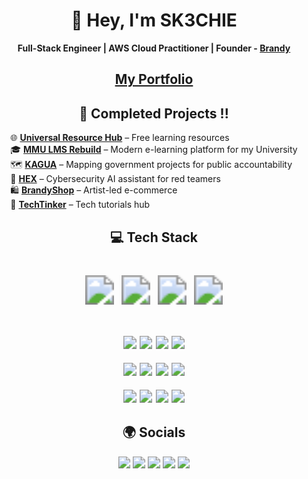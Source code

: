 <div align="center">

# 👋 Hey, I'm **SK3CHIE**  
**Full-Stack Engineer | AWS Cloud Practitioner | Founder - [Brandy](https://brandyshop.netlify.app)**  

## [My Portfolio](https://omollo-victor.netlify.app)  
    
    
## 🚧 Completed Projects !!
<div style="display: flex; justify-content: center;">
  <div style="text-align: left;">
    🌐 <strong><a href="https://universal-resource-hub.netlify.app/">Universal Resource Hub</a></strong> – Free learning resources  
    <br/>
    🎓 <strong><a href="https://mmu-e-learning.netlify.app/">MMU LMS Rebuild</a></strong> – Modern e-learning platform for my University  
    <br/>
    🗺 <strong><a href="https://kagua-gava.netlify.app/">KAGUA</a></strong> – Mapping government projects for public accountability  
    <br/>
    🧠 <strong><a href="https://hexai-c.netlify.app/">HEX</a></strong> – Cybersecurity AI assistant for red teamers  
    <br/>
    🛍 <strong><a href="https://brandyshop.netlify.app">BrandyShop</a></strong> – Artist-led e-commerce  
    <br/>
    📲 <strong><a href="https://t.me/techtinker0">TechTinker</a></strong> – Tech tutorials hub  
  </div>
</div>



 

 
## 💻 Tech Stack  
</div>

<p align="center" style="zoom: 2.9;">
  <img src="https://img.shields.io/badge/JavaScript-black?style=for-the-badge&logo=javascript&logoColor=F7DF1E"/>
  <img src="https://img.shields.io/badge/TypeScript-black?style=for-the-badge&logo=typescript&logoColor=white"/>
  <img src="https://img.shields.io/badge/Python-black?style=for-the-badge&logo=python&logoColor=ffdd54"/>
  <img src="https://img.shields.io/badge/PostgreSQL-black?style=for-the-badge&logo=postgresql&logoColor=white"/>
</p>
<p align="center" style="zoom: 1.3;">
  <img src="https://img.shields.io/badge/Next.js-black?style=for-the-badge&logo=next.js&logoColor=white"/>
  <img src="https://img.shields.io/badge/React-black?style=for-the-badge&logo=react&logoColor=61DAFB"/>
  <img src="https://img.shields.io/badge/TailwindCSS-black?style=for-the-badge&logo=tailwind-css&logoColor=white"/>
  <img src="https://img.shields.io/badge/Figma-black?style=for-the-badge&logo=figma&logoColor=white"/>
</p>
<p align="center" style="zoom: 1.3;">
  <img src="https://img.shields.io/badge/Supabase-black?style=for-the-badge&logo=supabase&logoColor=3ECF8E"/>
  <img src="https://img.shields.io/badge/Firebase-black?style=for-the-badge&logo=firebase&logoColor=FFCA28"/>
  <img src="https://img.shields.io/badge/AWS-black?style=for-the-badge&logo=amazon-aws&logoColor=FF9900"/>
  <img src="https://img.shields.io/badge/Docker-black?style=for-the-badge&logo=docker&logoColor=white"/>
</p>
<p align="center" style="zoom: 1.3;">
  <img src="https://img.shields.io/badge/Vercel-black?style=for-the-badge&logo=vercel&logoColor=white"/>
  <img src="https://img.shields.io/badge/GitHub-black?style=for-the-badge&logo=github&logoColor=white"/>
  <img src="https://img.shields.io/badge/Linux-black?style=for-the-badge&logo=linux&logoColor=FCC624"/>
  <img src="https://img.shields.io/badge/VSCode-black?style=for-the-badge&logo=visualstudiocode&logoColor=007ACC"/>
</p>


<div align="center">
   
## 🌍 Socials  
</div>

<p align="center" style="zoom: 1.2;">
  <a href="https://instagram.com/sk3chie"><img src="https://img.shields.io/badge/Instagram-E4405F?style=for-the-badge&logo=instagram&logoColor=white"/></a>
  <a href="https://linkedin.com/in/omollo-victor-28b942356/"><img src="https://img.shields.io/badge/LinkedIn-0A66C2?style=for-the-badge&logo=linkedin&logoColor=white"/></a>
  <a href="https://x.com/sk3chie"><img src="https://img.shields.io/badge/X-000000?style=for-the-badge&logo=x&logoColor=white"/></a>
  <a href="https://tiktok.com/@sk3chie"><img src="https://img.shields.io/badge/TikTok-000000?style=for-the-badge&logo=tiktok&logoColor=white"/></a>
  <a href="https://t.me/techtinker0"><img src="https://img.shields.io/badge/Telegram-26A5E4?style=for-the-badge&logo=telegram&logoColor=white"/></a>
</p>
